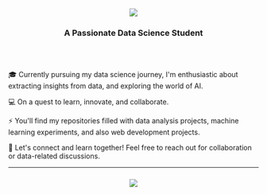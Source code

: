 <h1 align="center">
    <img src="https://readme-typing-svg.herokuapp.com/?font=Righteous&size=35&center=true&vCenter=true&width=500&height=70&duration=6000&lines=Hi+There!+👋;+I'm+Wail+Bouhadda!;" />
</h1>

<h3 align="center">A Passionate Data Science Student</h3>

<br/><br/>

<div align="left">
 
🎓 Currently pursuing my data science journey, I'm enthusiastic about extracting insights from data, and exploring the world of AI. 
 
💻 On a quest to learn, innovate, and collaborate.

⚡ You'll find my repositories filled with data analysis projects, machine learning experiments, and also web development projects. 

🌟 Let's connect and learn together! Feel free to reach out for collaboration or data-related discussions.


<hr/>

<h3 align="center">
    <img src="https://readme-typing-svg.herokuapp.com/?font=Righteous&size=25&center=true&vCenter=true&width=500&height=70&duration=4000&lines=Thanks+for+visiting!+✌️;+Let's+connect!;I'm+always+down+to+collab+:)">
</h3>
